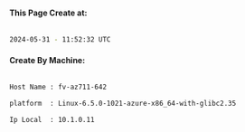 
   
#### This Page Create at:

```bash

2024-05-31 - 11:52:32 UTC

```

#### Create By Machine:

```bash

Host Name : fv-az711-642

platform  : Linux-6.5.0-1021-azure-x86_64-with-glibc2.35

Ip Local  : 10.1.0.11

```

